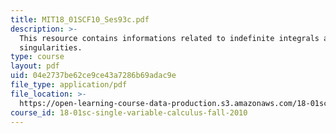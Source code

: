 ```yaml
---
title: MIT18_01SCF10_Ses93c.pdf
description: >-
  This resource contains informations related to indefinite integrals and
  singularities.
type: course
layout: pdf
uid: 04e2737be62ce9ce43a7286b69adac9e
file_type: application/pdf
file_location: >-
  https://open-learning-course-data-production.s3.amazonaws.com/18-01sc-single-variable-calculus-fall-2010/04e2737be62ce9ce43a7286b69adac9e_MIT18_01SCF10_Ses93c.pdf
course_id: 18-01sc-single-variable-calculus-fall-2010
---
```

